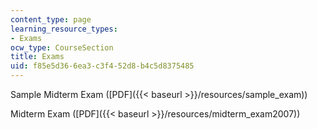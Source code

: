 ```yaml
---
content_type: page
learning_resource_types:
- Exams
ocw_type: CourseSection
title: Exams
uid: f85e5d36-6ea3-c3f4-52d8-b4c5d8375485
---
```


Sample Midterm Exam ([PDF]({{< baseurl >}}/resources/sample_exam))

Midterm Exam ([PDF]({{< baseurl >}}/resources/midterm_exam2007))